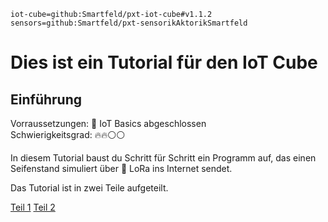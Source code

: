 ```package
iot-cube=github:Smartfeld/pxt-iot-cube#v1.1.2
sensors=github:Smartfeld/pxt-sensorikAktorikSmartfeld
```

# Dies ist ein Tutorial für den IoT Cube

## Einführung 
Vorraussetzungen: 🌱 IoT Basics abgeschlossen  
Schwierigkeitsgrad: 🔥🔥⚪⚪

In diesem Tutorial baust du Schritt für Schritt ein Programm auf, 
das einen Seifenstand simuliert über 🛜 LoRa ins Internet sendet. 

Das Tutorial ist in zwei Teile aufgeteilt.

[Teil 1](https://makecode.microbit.org/#tutorial:github:reifab/pxt-iot-tutorial/docs/tutorials/seifenspender-part-1-de)
[Teil 2](https://makecode.microbit.org/#tutorial:github:reifab/pxt-iot-tutorial/docs/tutorials/seifenspender-part-2-de)

